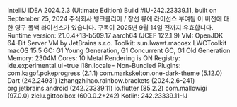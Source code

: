 IntelliJ IDEA 2024.2.3 (Ultimate Edition)
Build #IU-242.23339.11, built on September 25, 2024
주식회사 뱅크클리어 / 창선 류에 라이선스 부여됨
이 버전에 대한 영구 폴백 라이선스가 있습니다.
구독이 2025년 9월 14일 전까지 유효합니다.
Runtime version: 21.0.4+13-b509.17 aarch64 (JCEF 122.1.9)
VM: OpenJDK 64-Bit Server VM by JetBrains s.r.o.
Toolkit: sun.lwawt.macosx.LWCToolkit
macOS 15.5
GC: G1 Young Generation, G1 Concurrent GC, G1 Old Generation
Memory: 2304M
Cores: 10
Metal Rendering is ON
Registry:
  ide.experimental.ui=true
  i18n.locale=
Non-Bundled Plugins:
  com.kagof.pokeprogress (2.1.1)
  com.markskelton.one-dark-theme (5.12.0)
  Dart (242.24931)
  izhangzhihao.rainbow.brackets (2024.2.6-241)
  org.jetbrains.android (242.23339.11)
  io.flutter (85.2.2)
  com.mallowigi (97.0.0)
  zielu.gittoolbox (600.0.2+242)
Kotlin: 242.23339.11-IJ
